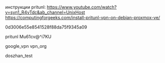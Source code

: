 инструкции pritunl:
https://www.youtube.com/watch?v=syn1_R4vTdc&ab_channel=UnixHost
https://computingforgeeks.com/install-pritunl-vpn-on-debian-proxmox-ve/


0d3006e55e8541528f88da75f9345a09

pritunl
Mu61cv@^i7KU

google_vpn
vpn_org

doszhan_test